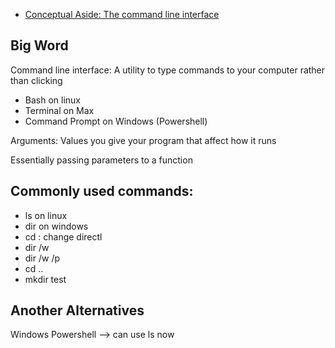 * [Conceptual Aside: The command line interface](allNotes/1.4.md)

## Big Word
Command line interface: A utility to type commands to your computer rather than clicking

+ Bash on linux
+ Terminal on Max
+ Command Prompt on Windows (Powershell)

Arguments: Values you give your program that affect how it runs

Essentially passing parameters to a function


## Commonly used commands:
+ ls on linux
+ dir on windows
+ cd : change directl
+ dir /w
+ dir /w /p
+ cd ..
+ mkdir test

## Another Alternatives
Windows Powershell  --> can use ls now
